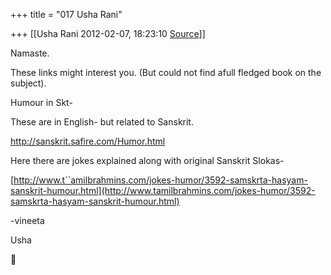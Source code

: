+++
title = "017 Usha Rani"

+++
[[Usha Rani	2012-02-07, 18:23:10 [Source](https://groups.google.com/g/bvparishat/c/bGxE4ZjKQYo)]]



Namaste.

These links might interest you. (But could not find afull fledged book on the subject).

Humour in Skt-

These are in English- but related to Sanskrit.

<http://sanskrit.safire.com/Humor.html>



Here there are jokes explained along with original Sanskrit Slokas-

[http://www.t``amilbrahmins.com/jokes-humor/3592-samskrta-hasyam-sanskrit-humour.html](http://www.tamilbrahmins.com/jokes-humor/3592-samskrta-hasyam-sanskrit-humour.html)

-vineeta

Usha  



